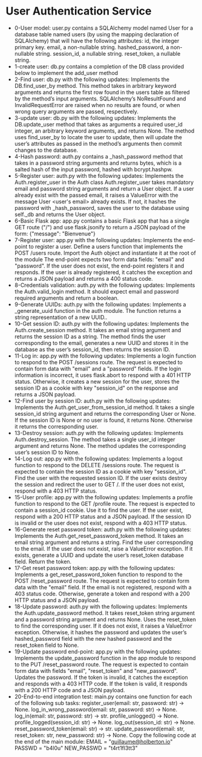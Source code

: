 # User Authentication Service

- 0-User model: user.py contains a SQLAlchemy model named User for a database table named users (by using the mapping declaration of SQLAlchemy) that will have the following attributes:
id, the integer primary key.
email, a non-nullable string.
hashed_password, a non-nullable string.
session_id, a nullable string.
reset_token, a nullable string.
- 1-create user: db.py contains a completion of the DB class provided below to implement the add_user method
- 2-Find user: db.py with the following updates:
   Implements the DB.find_user_by method. This method takes in arbitrary keyword arguments and returns the first row found in the users table as filtered by the method’s input arguments.
   SQLAlchemy’s NoResultFound and InvalidRequestError are raised when no results are found, or when wrong query arguments are passed, respectively.
- 3-update user: db.py with the following updates:
   Implements the DB.update_user method that takes as arguments a required user_id integer, an arbitrary keyword arguments, and returns None.
   The method uses find_user_by to locate the user to update, then will update the user’s attributes as passed in the method’s arguments then commit changes to the database.
- 4-Hash password: auth.py contains a _hash_password method that takes in a password string arguments and returns bytes, which is a salted hash of the input password, hashed with bcrypt.hashpw.
- 5-Register user: auth.py with the following updates:
   Implements the Auth.register_user in the Auth class
   Auth.register_user takes mandatory email and password string arguments and return a User object.
   If a user already exist with the passed email, it raises a ValueError with the message User <user's email> already exists.
   If not, it hashes the password with _hash_password, saves the user to the database using self._db and returns the User object.
- 6-Basic Flask app: app.py contains a basic Flask app that has a single GET route ("/") and use flask.jsonify to return a JSON payload of the form:
{"message": "Bienvenue"}
- 7-Register user: app.py with the following updates:
   Implements the end-point to register a user. Define a users function that implements the POST /users route.
   Import the Auth object and instantiate it at the root of the module
   The end-point expects two form data fields: "email" and "password". If the user does not exist, the end-point  registers it and responds.
   If the user is already registered, it catches the exception and returns a JSON payload and returns a 400 status code.
- 8-Credentials validation: auth.py with the following updates:
   Implements the Auth.valid_login method. It should expect email and password required arguments and return a boolean.
- 9-Generate UUIDs: auth.py with the following updates:
   Implements a _generate_uuid function in the auth module. The function returns a string representation of a new UUID..
- 10-Get session ID: auth.py with the following updates:
   Implements the Auth.create_session method. It takes an email string argument and returns the session ID as a string.
   The method finds the user corresponding to the email, generates a new UUID and stores it in the database as the user’s session_id, then returns the session ID.
- 11-Log in: app.py with the following updates:
   Implements a login function to respond to the POST /sessions route.
   The request is expected to contain form data with "email" and a "password" fields.
   If the login information is incorrect, it uses flask.abort to respond with a 401 HTTP status.
   Otherwise, it creates a new session for the user, stores the session ID as a cookie with key "session_id" on the response and returns a JSON payload.
- 12-Find user by session ID: auth.py with the following updates:
   Implements the Auth.get_user_from_session_id method. It takes a single session_id string argument and returns the corresponding User or None.
   If the session ID is None or no user is found, it returns None. Otherwise it returns the corresponding user.
- 13-Destroy session: auth.py with the following updates:
   Implements Auth.destroy_session. The method takes a single user_id integer argument and returns None.
   The method updates the corresponding user’s session ID to None.
- 14-Log out: app.py with the following updates:
   Implements a logout function to respond to the DELETE /sessions route.
   The request is expected to contain the session ID as a cookie with key "session_id".
   Find the user with the requested session ID. If the user exists destroy the session and redirect the user to GET /. If the user does not exist, respond with a 403 HTTP status.
- 15-User profile: app.py with the following updates:
   Implements a profile function to respond to the GET /profile route.
   The request is expected to contain a session_id cookie. Use it to find the user. If the user exist, respond with a 200 HTTP status and a JSON payload.
   If the session ID is invalid or the user does not exist, respond with a 403 HTTP status.
- 16-Generate reset password token: auth.py with the following updates:
   Implements the Auth.get_reset_password_token method. It takes an email string argument and returns a string.
   Find the user corresponding to the email. If the user does not exist, raise a ValueError exception. If it exists, generate a UUID and update the user’s reset_token database field. Return the token.
- 17-Get reset password token: app.py with the following updates:
   Implements a get_reset_password_token function to respond to the POST /reset_password route.
   The request is expected to contain form data with the "email" field.
   If the email is not registered, respond with a 403 status code. Otherwise, generate a token and respond with a 200 HTTP status and a JSON payload.
- 18-Update password: auth.py with the following updates:
   Implements the Auth.update_password method. It takes reset_token string argument and a password string argument and returns None.
   Uses the reset_token to find the corresponding user. If it does not exist, it raises a ValueError exception.
   Otherwise, it hashes the password and updates the user’s hashed_password field with the new hashed password and the reset_token field to None.
- 19-Update password end-point: app.py with the following updates:
   Implements the update_password function in the app module to respond to the PUT /reset_password route.
   The request is expected to contain form data with fields "email", "reset_token" and "new_password".
   Updates the password. If the token is invalid, it catches the exception and responds with a 403 HTTP code.
   If the token is valid, it responds with a 200 HTTP code and a JSON payload.
- 20-End-to-end integration test: main.py contains one function for each of the following sub tasks:
register_user(email: str, password: str) -> None.
log_in_wrong_password(email: str, password: str) -> None.
log_in(email: str, password: str) -> str.
profile_unlogged() -> None.
profile_logged(session_id: str) -> None.
log_out(session_id: str) -> None.
reset_password_token(email: str) -> str.
update_password(email: str, reset_token: str, new_password: str) -> None.
Copy the following code at the end of the main module:
EMAIL = "guillaume@holberton.io"
PASSWD = "b4l0u"
NEW_PASSWD = "t4rt1fl3tt3"
